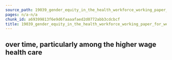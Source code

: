 ```yaml
---
source_path: 19039_gender_equity_in_the_health_workforce_working_paper_for_web_pdf.md
pages: n/a-n/a
chunk_id: a69399813f6e9d6faaaafaed2d0772abb3cdcbcf
title: 19039_gender_equity_in_the_health_workforce_working_paper_for_web_pdf
---
```

## over time, particularly among the higher wage health care
